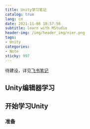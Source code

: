 ```yaml
---
title: Unity学习笔记
catalog: true
lang: cn
date: 2021-11-08 10:57:50
subtitle: learn with MStudio
header-img: /img/header_img/nier.png
tags:
- Unity
categories:
- Note
sticky: 997
---
```

待建设，详见[飞书笔记](https://j6ekhejxp5.feishu.cn/mindnotes/bmncn9WLCx2oZztmsU8B2pvhN7d)

## Unity编辑器学习
## 开始学习Unity
### 准备